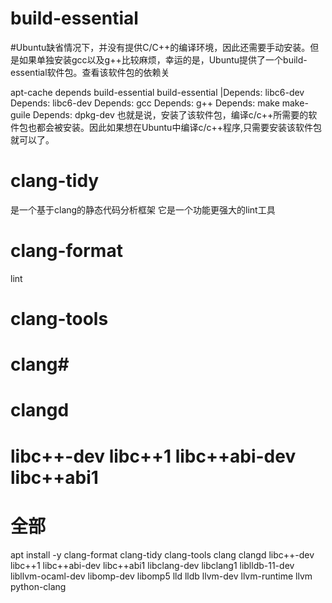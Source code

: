 # build-essential
#Ubuntu缺省情况下，并没有提供C/C++的编译环境，因此还需要手动安装。但是如果单独安装gcc以及g++比较麻烦，幸运的是，Ubuntu提供了一个build-essential软件包。查看该软件包的依赖关

apt-cache depends build-essential
build-essential
 |Depends: libc6-dev
  Depends: <libc-dev>
    libc6-dev
  Depends: gcc
  Depends: g++
  Depends: make
    make-guile
  Depends: dpkg-dev
也就是说，安装了该软件包，编译c/c++所需要的软件包也都会被安装。因此如果想在Ubuntu中编译c/c++程序,只需要安装该软件包就可以了。

# clang-tidy
是一个基于clang的静态代码分析框架 它是一个功能更强大的lint工具

# clang-format 
lint

# clang-tools

# clang#

# clangd

# libc++-dev libc++1 libc++abi-dev libc++abi1


# 全部
apt install -y clang-format clang-tidy clang-tools clang clangd libc++-dev libc++1 libc++abi-dev libc++abi1 libclang-dev libclang1 liblldb-11-dev libllvm-ocaml-dev libomp-dev libomp5 lld lldb llvm-dev llvm-runtime llvm python-clang